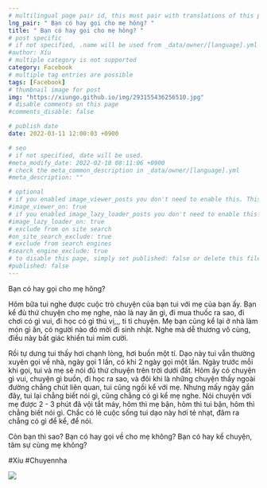 ```yaml
---
# multilingual page pair id, this must pair with translations of this page. (This name must be unique)
lng_pair: " Bạn có hay gọi cho mẹ hông? "
title: " Bạn có hay gọi cho mẹ hông? "
# post specific
# if not specified, .name will be used from _data/owner/[language].yml
#author: Xíu
# multiple category is not supported
category: Facebook
# multiple tag entries are possible
tags: [Facebook]
# thumbnail image for post
img: "https://xiungo.github.io/img/293155436256510.jpg"
# disable comments on this page
#comments_disable: false

# publish date
date: 2022-03-11 12:00:03 +0900

# seo
# if not specified, date will be used.
#meta_modify_date: 2022-02-10 08:11:06 +0900
# check the meta_common_description in _data/owner/[language].yml
#meta_description: ""

# optional
# if you enabled image_viewer_posts you don't need to enable this. This is only if image_viewer_posts = false
#image_viewer_on: true
# if you enabled image_lazy_loader_posts you don't need to enable this. This is only if image_lazy_loader_posts = false
#image_lazy_loader_on: true
# exclude from on site search
#on_site_search_exclude: true
# exclude from search engines
#search_engine_exclude: true
# to disable this page, simply set published: false or delete this file
#published: false
---
```


<!-- outline-start -->

Bạn có hay gọi cho mẹ hông?

Hôm bữa tui nghe được cuộc trò chuyện của bạn tui với mẹ của bạn ấy. Bạn kể đủ thứ chuyện cho mẹ nghe, nào là nay ăn gì, đi mua thuốc ra sao, đi chơi có gì vui, đi học có gì thú vị,,, ti tỉ chuyện. Mẹ bạn cũng kể lại ở nhà làm món gì ăn, có người nào đó mời đi sinh nhật. Nghe mà dễ thương vô cùng, điều này bất giác khiến tui mỉm cười.

Rồi tự dưng tui thấy hơi chạnh lòng, hơi buồn một tí. Dạo này tui vẫn thường xuyên gọi về nhà, ngày gọi 1 lần, có khi 2 ngày gọi một lần. Ngày trước mỗi khi gọi, tui và mẹ sẽ nói đủ thứ chuyện trên trời dưới đất. Hôm ấy có chuyện gì vui, chuyện gì buồn, đi học ra sao, và đôi khi là những chuyện thấy ngoài đường chẳng chút liên quan, tui cũng ngồi kể với mẹ. Nhưng mấy ngày gần đây, tui lại chẳng biết nói gì, cũng chẳng có gì kể mẹ nghe. Nói chuyện với mẹ được 2 - 3 phút đã vội tắt máy, hôm thì mẹ bận, hôm thì tui bận, hôm thì chẳng biết nói gì. Chắc có lẽ cuộc sống tui dạo này hơi tẻ nhạt, đâm ra chẳng có gì để kể, để nói.

Còn bạn thì sao?
Bạn có hay gọi về cho mẹ không?
Bạn có hay kể chuyện, tâm sự cùng mẹ không?

#Xíu
#Chuyennha

<!-- outline-end -->

<img src= "https://xiungo.github.io/img/293155436256510.jpg">